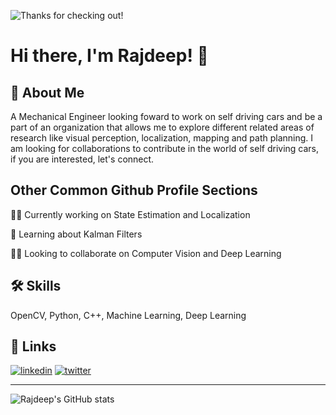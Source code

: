 <!---
rjdpX/rjdpX is a ✨ special ✨ repository because its `README.md` (this file) appears on your GitHub profile.
You can click the Preview link to take a look at your changes.
--->

<!-- ![Thanks for checking out!](https://media-exp1.licdn.com/dms/image/C4E16AQFtGFztdk-N3g/profile-displaybackgroundimage-shrink_200_800/0/1608229258558?e=1648080000&v=beta&t=y6D121JppoPjJSDRSYnGp0fBK02Sb3Sl_nwuh4Rk4gw) -->

![Thanks for checking out!](https://user-images.githubusercontent.com/94236807/156004789-8f5b9d26-e4f9-472f-9507-18aea3a2e42f.png)


# Hi there, I'm Rajdeep! 👋

## 🚀 About Me
A Mechanical Engineer looking foward to work on self driving cars and be a part of an organization that allows me to explore different related areas of research like visual perception, localization, mapping and path planning. I am looking for collaborations to contribute in the world of self driving cars, if you are interested, let's connect.


## Other Common Github Profile Sections
👩‍💻 Currently working on State Estimation and Localization

🧠 Learning about Kalman Filters 

👯‍♀️ Looking to collaborate on Computer Vision and Deep Learning 



## 🛠 Skills
OpenCV, Python, C++, Machine Learning, Deep Learning


## 🔗 Links
[![linkedin](https://img.shields.io/badge/linkedin-0A66C2?style=for-the-badge&logo=linkedin&logoColor=white)](https://www.linkedin.com/in/rajdeepforreal/)
[![twitter](https://img.shields.io/badge/twitter-1DA1F2?style=for-the-badge&logo=twitter&logoColor=white)](https://twitter.com/checkwithRaj)

---

![Rajdeep's GitHub stats](https://github-readme-stats.vercel.app/api?username=rjdpX)
